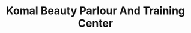 ---
title: "Komal Beauty Parlour And Training Center"
url: /karachi/komal-beauty-parlour-and-training-center/
shop: beauty
---